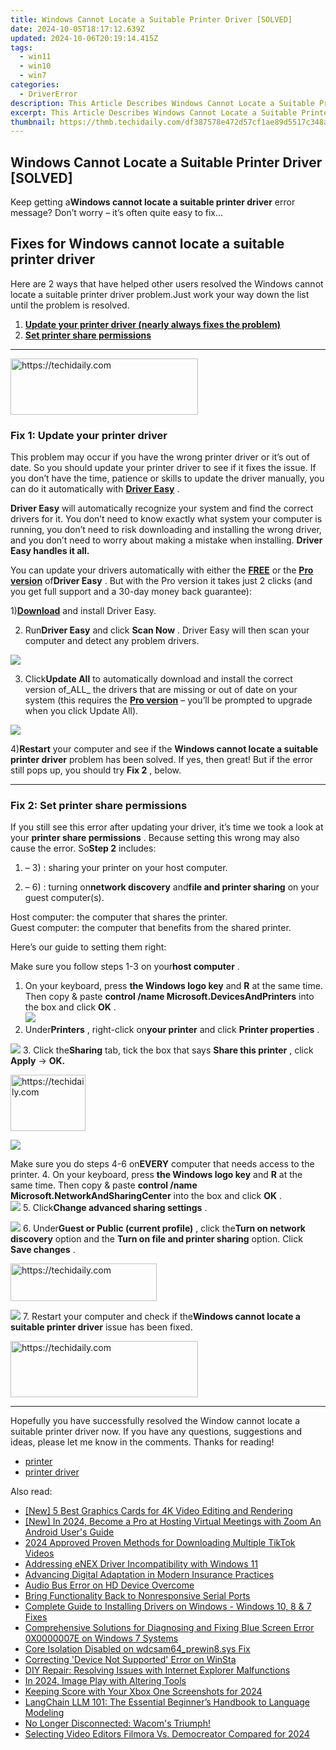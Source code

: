 ```yaml
---
title: Windows Cannot Locate a Suitable Printer Driver [SOLVED]
date: 2024-10-05T18:17:12.639Z
updated: 2024-10-06T20:19:14.415Z
tags:
  - win11
  - win10
  - win7
categories:
  - DriverError
description: This Article Describes Windows Cannot Locate a Suitable Printer Driver [SOLVED]
excerpt: This Article Describes Windows Cannot Locate a Suitable Printer Driver [SOLVED]
thumbnail: https://thmb.techidaily.com/df387578e472d57cf1ae89d5517c348af827dd00df3f1d4defd5e8c6891f82cb.jpg
---
```


## Windows Cannot Locate a Suitable Printer Driver [SOLVED]

 Keep getting a**Windows cannot locate a suitable printer driver** error message? Don’t worry – it’s often quite easy to fix…

## Fixes for **Windows cannot locate a suitable printer driver**

 Here are 2 ways that have helped other users resolved the Windows cannot locate a suitable printer driver problem.Just work your way down the list until the problem is resolved.

1. **[Update your printer driver (nearly always fixes the problem)](#F1)**
2. **[Set printer share permissions](https://engwe.pxf.io/jrkzrn)**

---

<!-- affiliate ads begin -->
<a href="https://laganoo.pxf.io/c/5597632/1528689/16446" target="_top" id="1528689">
  <img src="//a.impactradius-go.com/display-ad/16446-1528689" border="0" alt="https://techidaily.com" width="300" height="90"/>
</a>
<img height="0" width="0" src="https://laganoo.pxf.io/i/5597632/1528689/16446" style="position:absolute;visibility:hidden;" border="0" />
<!-- affiliate ads end -->

### **Fix 1: Update your printer driver**

 This problem may occur if you have the wrong printer driver or it’s out of date. So you should update your printer driver to see if it fixes the issue. If you don’t have the time, patience or skills to update the driver manually, you can do it automatically with [**Driver Easy**](https://tools.techidaily.com/drivereasy/download/) .

**Driver Easy** will automatically recognize your system and find the correct drivers for it. You don’t need to know exactly what system your computer is running, you don’t need to risk downloading and installing the wrong driver, and you don’t need to worry about making a mistake when installing. **Driver Easy handles it all.**

 You can update your drivers automatically with either the [**FREE**](https://tools.techidaily.com/drivereasy/download/)  or the **[Pro version](https://tools.techidaily.com/drivereasy/download/)**  of**Driver Easy** . But with the Pro version it takes just 2 clicks (and you get full support and a 30-day money back guarantee):

 1)[**Download**](https://tools.techidaily.com/drivereasy/download/) and install Driver Easy.

 2) Run**Driver Easy** and click **Scan Now** . Driver Easy will then scan your computer and detect any problem drivers.

![](https://images.drivereasy.com/wp-content/uploads/2018/10/img_5bd27a3449c1f.jpg)

 3) Click**Update All** to automatically download and install the correct version of_ALL_ the drivers that are missing or out of date on your system (this requires the [**Pro version**](https://tools.techidaily.com/drivereasy/download/) – you’ll be prompted to upgrade when you click Update All).

![](https://images.drivereasy.com/wp-content/uploads/2018/10/img_5bd27b9a107e9.jpg)

 4)**Restart** your computer and see if the **Windows cannot locate a suitable printer driver**  problem has been solved. If yes, then great! But if the error still pops up, you should try **Fix 2** , below.

---

### **Fix 2: Set printer share permissions**

 If you still see this error after updating your driver, it’s time we took a look at your **printer share permissions** . Because setting this wrong may also cause the error. So**Step 2** includes:

1) – 3) : sharing your printer on your host computer.

4) – 6) : turning on**network discovery** and**file and printer sharing** on your guest computer(s).

 Host computer: the computer that shares the printer.  
 Guest computer: the computer that benefits from the shared printer.

 Here’s our guide to setting them right:

 Make sure you follow steps 1-3 on your**host computer** .

1. On your keyboard, press **the Windows logo key** and **R**  at the same time. Then copy & paste **control /name Microsoft.DevicesAndPrinters** into the box and click **OK**  .  
![](https://images.drivereasy.com/wp-content/uploads/2018/05/img_5af921398c56a.png)
2. Under**Printers** , right-click on**your printer** and click **Printer properties**  .  

![](https://images.drivereasy.com/wp-content/uploads/2018/05/img_5af6658ae1882.jpg)
3. Click the**Sharing** tab, tick the box that says **Share this printer** , click **Apply** \->   **OK.**  

<!-- affiliate ads begin -->
<a href="https://aligracehair.sjv.io/c/5597632/2135407/19272" target="_top" id="2135407">
  <img src="//a.impactradius-go.com/display-ad/19272-2135407" border="0" alt="https://techidaily.com" width="120" height="90"/>
</a>
<img height="0" width="0" src="https://aligracehair.sjv.io/i/5597632/2135407/19272" style="position:absolute;visibility:hidden;" border="0" />
<!-- affiliate ads end -->

**![](https://images.drivereasy.com/wp-content/uploads/2018/05/img_5af922bdb75cb.png)**  

 Make sure you do steps 4-6 on**EVERY** computer that needs access to the printer.
4. On your keyboard, press **the Windows logo key** and **R**  at the same time. Then copy & paste **control /name Microsoft.NetworkAndSharingCenter** into the box and click **OK**  .  
![](https://images.drivereasy.com/wp-content/uploads/2018/05/img_5af66a1b5c069.png)
5. Click**Change advanced sharing settings**  .  

![](https://images.drivereasy.com/wp-content/uploads/2018/05/img_5af66a50e9add.jpg)
6. Under**Guest or Public (current profile)** , click the**Turn on network discovery** option and the **Turn on file and printer sharing** option. Click **Save changes**  .  

<!-- affiliate ads begin -->
<a href="https://25home.pxf.io/c/5597632/2148640/16836" target="_top" id="2148640">
  <img src="//a.impactradius-go.com/display-ad/16836-2148640" border="0" alt="https://techidaily.com" width="234" height="60"/>
</a>
<img height="0" width="0" src="https://25home.pxf.io/i/5597632/2148640/16836" style="position:absolute;visibility:hidden;" border="0" />
<!-- affiliate ads end -->

![](https://images.drivereasy.com/wp-content/uploads/2018/05/img_5af66bb7aee19.jpg)
7. Restart your computer and check if the**Windows cannot locate a suitable printer driver** issue has been fixed.

<!-- affiliate ads begin -->
<a href="https://laganoo.pxf.io/c/5597632/1484910/16446" target="_top" id="1484910">
  <img src="//a.impactradius-go.com/display-ad/16446-1484910" border="0" alt="https://techidaily.com" width="300" height="90"/>
</a>
<img height="0" width="0" src="https://laganoo.pxf.io/i/5597632/1484910/16446" style="position:absolute;visibility:hidden;" border="0" />
<!-- affiliate ads end -->

---

 Hopefully you have successfully resolved the Window cannot locate a suitable printer driver now. If you have any questions, suggestions and ideas, please let me know in the comments. Thanks for reading!

* [printer](https://tools.techidaily.com/drivereasy/download/)
* [printer driver](https://tools.techidaily.com/drivereasy/download/)

<ins class="adsbygoogle"
     style="display:block"
     data-ad-format="autorelaxed"
     data-ad-client="ca-pub-7571918770474297"
     data-ad-slot="1223367746"></ins>

<ins class="adsbygoogle"
     style="display:block"
     data-ad-client="ca-pub-7571918770474297"
     data-ad-slot="8358498916"
     data-ad-format="auto"
     data-full-width-responsive="true"></ins>

<span class="atpl-alsoreadstyle">Also read:</span>
<div><ul>
<li><a href="https://extra-lessons.techidaily.com/new-5-best-graphics-cards-for-4k-video-editing-and-rendering/"><u>[New] 5 Best Graphics Cards for 4K Video Editing and Rendering</u></a></li>
<li><a href="https://vp-tips.techidaily.com/new-in-2024-become-a-pro-at-hosting-virtual-meetings-with-zoom-an-android-users-guide/"><u>[New] In 2024, Become a Pro at Hosting Virtual Meetings with Zoom An Android User's Guide</u></a></li>
<li><a href="https://extra-approaches.techidaily.com/2024-approved-proven-methods-for-downloading-multiple-tiktok-videos/"><u>2024 Approved Proven Methods for Downloading Multiple TikTok Videos</u></a></li>
<li><a href="https://driver-error.techidaily.com/addressing-enex-driver-incompatibility-with-windows-11/"><u>Addressing eNEX Driver Incompatibility with Windows 11</u></a></li>
<li><a href="https://vp-tips.techidaily.com/advancing-digital-adaptation-in-modern-insurance-practices/"><u>Advancing Digital Adaptation in Modern Insurance Practices</u></a></li>
<li><a href="https://driver-error.techidaily.com/audio-bus-error-on-hd-device-overcome/"><u>Audio Bus Error on HD Device Overcome</u></a></li>
<li><a href="https://driver-error.techidaily.com/bring-functionality-back-to-nonresponsive-serial-ports/"><u>Bring Functionality Back to Nonresponsive Serial Ports</u></a></li>
<li><a href="https://driver-error.techidaily.com/complete-guide-to-installing-drivers-on-windows-windows-10-8-and-7-fixes/"><u>Complete Guide to Installing Drivers on Windows - Windows 10, 8 & 7 Fixes</u></a></li>
<li><a href="https://driver-error.techidaily.com/comprehensive-solutions-for-diagnosing-and-fixing-blue-screen-error-0x0000007e-on-windows-7-systems/"><u>Comprehensive Solutions for Diagnosing and Fixing Blue Screen Error 0X0000007E on Windows 7 Systems</u></a></li>
<li><a href="https://driver-error.techidaily.com/core-isolation-disabled-on-wdcsam64prewin8sys-fix/"><u>Core Isolation Disabled on wdcsam64_prewin8.sys Fix</u></a></li>
<li><a href="https://driver-error.techidaily.com/correcting-device-not-supported-error-on-winsta/"><u>Correcting 'Device Not Supported' Error on WinSta</u></a></li>
<li><a href="https://win-howtos.techidaily.com/diy-repair-resolving-issues-with-internet-explorer-malfunctions/"><u>DIY Repair: Resolving Issues with Internet Explorer Malfunctions</u></a></li>
<li><a href="https://some-knowledge.techidaily.com/in-2024-image-play-with-altering-tools/"><u>In 2024, Image Play with Altering Tools</u></a></li>
<li><a href="https://video-screen-grab.techidaily.com/keeping-score-with-your-xbox-one-screenshots-for-2024/"><u>Keeping Score with Your Xbox One Screenshots for 2024</u></a></li>
<li><a href="https://tech-haven.techidaily.com/langchain-llm-101-the-essential-beginners-handbook-to-language-modeling/"><u>LangChain LLM 101: The Essential Beginner’s Handbook to Language Modeling</u></a></li>
<li><a href="https://driver-error.techidaily.com/1721097937945-no-longer-disconnected-wacoms-triumph/"><u>No Longer Disconnected: Wacom's Triumph!</u></a></li>
<li><a href="https://digital-screen-recording.techidaily.com/selecting-video-editors-filmora-vs-democreator-compared-for-2024/"><u>Selecting Video Editors Filmora Vs. Democreator Compared for 2024</u></a></li>
</ul></div>

